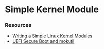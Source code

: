 # Simple Kernel Module

### Resources
* [Writing a Simple Linux Kernel Modules](https://blog.sourcerer.io/writing-a-simple-linux-kernel-module-d9dc3762c234)
* [UEFI Secure Boot and mokutil](https://askubuntu.com/questions/762254/why-do-i-get-required-key-not-available-when-install-3rd-party-kernel-modules)